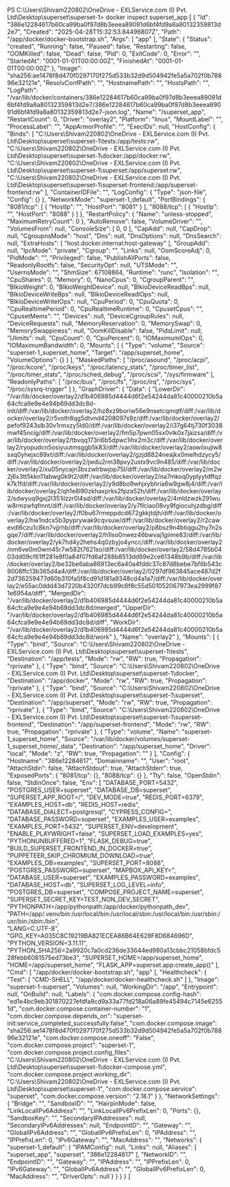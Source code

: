 PS C:\Users\Shivam220802\OneDrive - EXLService.com (I) Pvt. Ltd\Desktop\superset\superset-1> docker inspect superset_app 
[
    {
        "Id": "386e12284617b60ca99ba0f97d8b3eeea89091d6bf4fd9a8a80132359813d2e7",
        "Created": "2025-04-28T15:32:53.84496807Z",
        "Path": "/app/docker/docker-bootstrap.sh",
        "Args": [
            "app"
        ],
        "State": {
            "Status": "created",
            "Running": false,
            "Paused": false,
            "Restarting": false,
            "OOMKilled": false,
            "Dead": false,
            "Pid": 0,
            "ExitCode": 0,
            "Error": "",
            "StartedAt": "0001-01-01T00:00:00Z",
            "FinishedAt": "0001-01-01T00:00:00Z"
        },
        "Image": "sha256:ae1478f8d470f0297170f275d533b32d9d504942fe5a5a702f0b78896e32121e",
        "ResolvConfPath": "",
        "HostnamePath": "",
        "HostsPath": "",
        "LogPath": "/var/lib/docker/containers/386e12284617b60ca99ba0f97d8b3eeea89091d6bf4fd9a8a80132359813d2e7/386e12284617b60ca99ba0f97d8b3eeea89091d6bf4fd9a8a80132359813d2e7-json.log",
        "Name": "/superset_app",
        "RestartCount": 0,
        "Driver": "overlay2",
        "Platform": "linux",
        "MountLabel": "",
        "ProcessLabel": "",
        "AppArmorProfile": "",
        "ExecIDs": null,
        "HostConfig": {
            "Binds": [
                "C:\\Users\\Shivam220802\\OneDrive - EXLService.com (I) Pvt. Ltd\\Desktop\\superset\\superset-1\\tests:/app/tests:rw",
                "C:\\Users\\Shivam220802\\OneDrive - EXLService.com (I) Pvt. Ltd\\Desktop\\superset\\superset-1\\docker:/app/docker:rw",
                "C:\\Users\\Shivam220802\\OneDrive - EXLService.com (I) Pvt. Ltd\\Desktop\\superset\\superset-1\\superset:/app/superset:rw",
                "C:\\Users\\Shivam220802\\OneDrive - EXLService.com (I) Pvt. Ltd\\Desktop\\superset\\superset-1\\superset-frontend:/app/superset-frontend:rw"
            ],
            "ContainerIDFile": "",
            "LogConfig": {
                "Type": "json-file",
                "Config": {}
            },
            "NetworkMode": "superset-1_default",
            "PortBindings": {
                "8081/tcp": [
                    {
                        "HostIp": "",
                        "HostPort": "8081"
                    }
                ],
                "8088/tcp": [
                    {
                        "HostIp": "",
                        "HostPort": "8088"
                    }
                ]
            },
            "RestartPolicy": {
                "Name": "unless-stopped",
                "MaximumRetryCount": 0
            },
            "AutoRemove": false,
            "VolumeDriver": "",
            "VolumesFrom": null,
            "ConsoleSize": [
                0,
                0
            ],
            "CapAdd": null,
            "CapDrop": null,
            "CgroupnsMode": "host",
            "Dns": null,
            "DnsOptions": null,
            "DnsSearch": null,
            "ExtraHosts": [
                "host.docker.internal:host-gateway"
            ],
            "GroupAdd": null,
            "IpcMode": "private",
            "Cgroup": "",
            "Links": null,
            "OomScoreAdj": 0,
            "PidMode": "",
            "Privileged": false,
            "PublishAllPorts": false,
            "ReadonlyRootfs": false,
            "SecurityOpt": null,
            "UTSMode": "",
            "UsernsMode": "",
            "ShmSize": 67108864,
            "Runtime": "runc",
            "Isolation": "",
            "CpuShares": 0,
            "Memory": 0,
            "NanoCpus": 0,
            "CgroupParent": "",
            "BlkioWeight": 0,
            "BlkioWeightDevice": null,
            "BlkioDeviceReadBps": null,
            "BlkioDeviceWriteBps": null,
            "BlkioDeviceReadIOps": null,
            "BlkioDeviceWriteIOps": null,
            "CpuPeriod": 0,
            "CpuQuota": 0,
            "CpuRealtimePeriod": 0,
            "CpuRealtimeRuntime": 0,
            "CpusetCpus": "",
            "CpusetMems": "",
            "Devices": null,
            "DeviceCgroupRules": null,
            "DeviceRequests": null,
            "MemoryReservation": 0,
            "MemorySwap": 0,
            "MemorySwappiness": null,
            "OomKillDisable": false,
            "PidsLimit": null,
            "Ulimits": null,
            "CpuCount": 0,
            "CpuPercent": 0,
            "IOMaximumIOps": 0,
            "IOMaximumBandwidth": 0,
            "Mounts": [
                {
                    "Type": "volume",
                    "Source": "superset-1_superset_home",
                    "Target": "/app/superset_home",
                    "VolumeOptions": {}
                }
            ],
            "MaskedPaths": [
                "/proc/asound",
                "/proc/acpi",
                "/proc/kcore",
                "/proc/keys",
                "/proc/latency_stats",
                "/proc/timer_list",
                "/proc/timer_stats",
                "/proc/sched_debug",
                "/proc/scsi",
                "/sys/firmware"
            ],
            "ReadonlyPaths": [
                "/proc/bus",
                "/proc/fs",
                "/proc/irq",
                "/proc/sys",
                "/proc/sysrq-trigger"
            ]
        },
        "GraphDriver": {
            "Data": {
                "LowerDir": "/var/lib/docker/overlay2/d1b406985d4444d6f2e54244da81c40000210b5a64cfca9e9e4e94b69dd3dc8d-init/diff:/var/lib/docker/overlay2/hz8xz9boriw56e9nsetcqmqtf/diff:/var/lib/docker/overlay2/r5voth8qg5dtvnd4208097s9z/diff:/var/lib/docker/overlay2/pefof9243slb30v1rmxzy5ld0/diff:/var/lib/docker/overlay2/i37g64tj730f3038mwf45ncig/diff:/var/lib/docker/overlay2/fm5p7pwn05sx0vlk0x7jaizsa/diff:/var/lib/docker/overlay2/tbvqq173ri6b5dpwc1ihx2m3c/diff:/var/lib/docker/overlay2/ryopudcn5osiyuutmsggb5k83/diff:/var/lib/docker/overlay2/aowilxujlw8sxq0yhejxc89xt/diff:/var/lib/docker/overlay2/gzjd8824neajkx0melhdzycy5/diff:/var/lib/docker/overlay2/jwdu2rm38pxy2ustx9vc9n485/diff:/var/lib/docker/overlay2/xu05nycajn3bxzwlrbwjop75l/diff:/var/lib/docker/overlay2/m2w2j6x3tt5kkn11abwg0k9t2/diff:/var/lib/docker/overlay2/na7mkoq0yplyytdffqzk7k1fd/diff:/var/lib/docker/overlay2/y9d8bo9whjxybhria6w9gw8j4/diff:/var/lib/docker/overlay2/qh1e8l90zkhaxprks2fpza52h/diff:/var/lib/docker/overlay2/sdwyuq9gxj2l351ilzzr0l4sd/diff:/var/lib/docker/overlay2/4mldzwzk291wuw8rmzwfqfmnt/diff:/var/lib/docker/overlay2/y7flciao08vy9fgiocuhjzdbg/diff:/var/lib/docker/overlay2/f0bu67rmeppdcd672gkkjtdjh/diff:/var/lib/docker/overlay2/hw1ndcs5b3pyprywak9cqvsuw/diff:/var/lib/docker/overlay2/r2cawevdl6czu1c8kn7vjjrhb/diff:/var/lib/docker/overlay2/p8bsz9n4btiqgu2hy7n2sgqe7/diff:/var/lib/docker/overlay2/h1lso0nwez46bwvaj1giime83/diff:/var/lib/docker/overlay2/yk7hd4y2hehs4q0zbyjo4yncc/diff:/var/lib/docker/overlay2/nm6ve0m0wm45r7w582t7621so/diff:/var/lib/docker/overlay2/58d4785b0403dd09cf61ff281e8f0a84f07fd6af288b8513dd69e2ce61348b9b/diff:/var/lib/docker/overlay2/be32be6aba86913ec6a40a4fddc37c87d8bebe7bf6b543c9008ffc13b365d4a4/diff:/var/lib/docker/overlay2/0297df963845ace487d2f2d736259477d60b310fa5f8cd91d181a9348cd4a1a7/diff:/var/lib/docker/overlay2/e55ac0ddd43d7220b4320f7dcb99c6f8c55d501052067973ea2999f871e6954a/diff",
                "MergedDir": "/var/lib/docker/overlay2/d1b406985d4444d6f2e54244da81c40000210b5a64cfca9e9e4e94b69dd3dc8d/merged",
                "UpperDir": "/var/lib/docker/overlay2/d1b406985d4444d6f2e54244da81c40000210b5a64cfca9e9e4e94b69dd3dc8d/diff",
                "WorkDir": "/var/lib/docker/overlay2/d1b406985d4444d6f2e54244da81c40000210b5a64cfca9e9e4e94b69dd3dc8d/work"
            },
            "Name": "overlay2"
        },
        "Mounts": [
            {
                "Type": "bind",
                "Source": "C:\\Users\\Shivam220802\\OneDrive - EXLService.com (I) Pvt. Ltd\\Desktop\\superset\\superset-1\\tests",
                "Destination": "/app/tests",
                "Mode": "rw",
                "RW": true,
                "Propagation": "rprivate"
            },
            {
                "Type": "bind",
                "Source": "C:\\Users\\Shivam220802\\OneDrive - EXLService.com (I) Pvt. Ltd\\Desktop\\superset\\superset-1\\docker",
                "Destination": "/app/docker",
                "Mode": "rw",
                "RW": true,
                "Propagation": "rprivate"
            },
            {
                "Type": "bind",
                "Source": "C:\\Users\\Shivam220802\\OneDrive - EXLService.com (I) Pvt. Ltd\\Desktop\\superset\\superset-1\\superset",
                "Destination": "/app/superset",
                "Mode": "rw",
                "RW": true,
                "Propagation": "rprivate"
            },
            {
                "Type": "bind",
                "Source": "C:\\Users\\Shivam220802\\OneDrive - EXLService.com (I) Pvt. Ltd\\Desktop\\superset\\superset-1\\superset-frontend",
                "Destination": "/app/superset-frontend",
                "Mode": "rw",
                "RW": true,
                "Propagation": "rprivate"
            },
            {
                "Type": "volume",
                "Name": "superset-1_superset_home",
                "Source": "/var/lib/docker/volumes/superset-1_superset_home/_data",
                "Destination": "/app/superset_home",
                "Driver": "local",
                "Mode": "z",
                "RW": true,
                "Propagation": ""
            }
        ],
        "Config": {
            "Hostname": "386e12284617",
            "Domainname": "",
            "User": "root",
            "AttachStdin": false,
            "AttachStdout": true,
            "AttachStderr": true,
            "ExposedPorts": {
                "8081/tcp": {},
                "8088/tcp": {}
            },
            "Tty": false,
            "OpenStdin": false,
            "StdinOnce": false,
            "Env": [
                "DATABASE_PORT=5432",
                "POSTGRES_USER=superset",
                "DATABASE_DB=superset",
                "SUPERSET_APP_ROOT=/",
                "DEV_MODE=true",
                "REDIS_PORT=6379",
                "EXAMPLES_HOST=db",
                "REDIS_HOST=redis",
                "DATABASE_DIALECT=postgresql",
                "CYPRESS_CONFIG=",
                "DATABASE_PASSWORD=superset",
                "EXAMPLES_USER=examples",
                "EXAMPLES_PORT=5432",
                "SUPERSET_ENV=development",
                "ENABLE_PLAYWRIGHT=false",
                "SUPERSET_LOAD_EXAMPLES=yes",
                "PYTHONUNBUFFERED=1",
                "FLASK_DEBUG=true",
                "BUILD_SUPERSET_FRONTEND_IN_DOCKER=true",
                "PUPPETEER_SKIP_CHROMIUM_DOWNLOAD=true",
                "EXAMPLES_DB=examples",
                "SUPERSET_PORT=8088",
                "POSTGRES_PASSWORD=superset",
                "MAPBOX_API_KEY=",
                "DATABASE_USER=superset",
                "EXAMPLES_PASSWORD=examples",
                "DATABASE_HOST=db",
                "SUPERSET_LOG_LEVEL=info",
                "POSTGRES_DB=superset",
                "COMPOSE_PROJECT_NAME=superset",
                "SUPERSET_SECRET_KEY=TEST_NON_DEV_SECRET",
                "PYTHONPATH=/app/pythonpath:/app/docker/pythonpath_dev",
                "PATH=/app/.venv/bin:/usr/local/bin:/usr/local/sbin:/usr/local/bin:/usr/sbin:/usr/bin:/sbin:/bin",   
                "LANG=C.UTF-8",
                "GPG_KEY=A035C8C19219BA821ECEA86B64E628F8D684696D",
                "PYTHON_VERSION=3.11.11",
                "PYTHON_SHA256=2a9920c7a0cd236de33644ed980a13cbbc21058bfdc528febb6081575ed73be3",
                "SUPERSET_HOME=/app/superset_home",
                "HOME=/app/superset_home",
                "FLASK_APP=superset.app:create_app()"
            ],
            "Cmd": [
                "/app/docker/docker-bootstrap.sh",
                "app"
            ],
            "Healthcheck": {
                "Test": [
                    "CMD-SHELL",
                    "/app/docker/docker-healthcheck.sh"
                ]
            },
            "Image": "superset-1-superset",
            "Volumes": null,
            "WorkingDir": "/app",
            "Entrypoint": null,
            "OnBuild": null,
            "Labels": {
                "com.docker.compose.config-hash": "ed1e4bc9eb301870227efdfa8cd9a33a77fd218a06a89fe45494c7145e62551d",
                "com.docker.compose.container-number": "1",
                "com.docker.compose.depends_on": "superset-init:service_completed_successfully:false",
                "com.docker.compose.image": "sha256:ae1478f8d470f0297170f275d533b32d9d504942fe5a5a702f0b78896e32121e",
                "com.docker.compose.oneoff": "False",
                "com.docker.compose.project": "superset-1",
                "com.docker.compose.project.config_files": "C:\\Users\\Shivam220802\\OneDrive - EXLService.com (I) Pvt. Ltd\\Desktop\\superset\\superset-1\\docker-compose.yml",
                "com.docker.compose.project.working_dir": "C:\\Users\\Shivam220802\\OneDrive - EXLService.com (I) Pvt. Ltd\\Desktop\\superset\\superset-1",
                "com.docker.compose.service": "superset",
                "com.docker.compose.version": "2.18.1"
            }
        },
        "NetworkSettings": {
            "Bridge": "",
            "SandboxID": "",
            "HairpinMode": false,
            "LinkLocalIPv6Address": "",
            "LinkLocalIPv6PrefixLen": 0,
            "Ports": {},
            "SandboxKey": "",
            "SecondaryIPAddresses": null,
            "SecondaryIPv6Addresses": null,
            "EndpointID": "",
            "Gateway": "",
            "GlobalIPv6Address": "",
            "GlobalIPv6PrefixLen": 0,
            "IPAddress": "",
            "IPPrefixLen": 0,
            "IPv6Gateway": "",
            "MacAddress": "",
            "Networks": {
                "superset-1_default": {
                    "IPAMConfig": null,
                    "Links": null,
                    "Aliases": [
                        "superset_app",
                        "superset",
                        "386e12284617"
                    ],
                    "NetworkID": "",
                    "EndpointID": "",
                    "Gateway": "",
                    "IPAddress": "",
                    "IPPrefixLen": 0,
                    "IPv6Gateway": "",
                    "GlobalIPv6Address": "",
                    "GlobalIPv6PrefixLen": 0,
                    "MacAddress": "",
                    "DriverOpts": null
                }
            }
        }
    }
]
